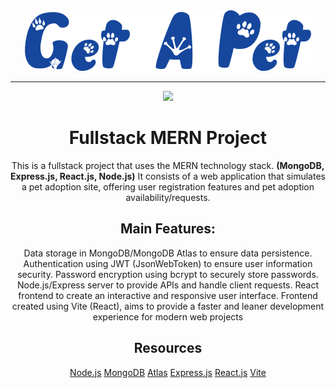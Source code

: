 <div align='center'>
<img src='./logo-readme.png'>
<hr>

<img src='./screenshot.gif'>

# Fullstack MERN Project

This is a fullstack project that uses the MERN technology stack.
**(MongoDB, Express.js, React.js, Node.js)**
It consists of a web application that simulates a pet adoption site, offering user registration features and pet adoption availability/requests.

## Main Features:

Data storage in MongoDB/MongoDB Atlas to ensure data persistence.
Authentication using JWT (JsonWebToken) to ensure user information security.
Password encryption using bcrypt to securely store passwords.
Node.js/Express server to provide APIs and handle client requests.
React frontend to create an interactive and responsive user interface.
Frontend created using Vite (React), aims to provide a faster and leaner development experience for modern web projects

## Resources

[Node.js](https://nodejs.org)
[MongoDB](https://docs.mongodb.com)
[Atlas](https://www.mongodb.com/atlas)
[Express.js](https://expressjs.com)
[React.js](https://reactjs.org)
[Vite](https://vitejs.dev/)

</div>
